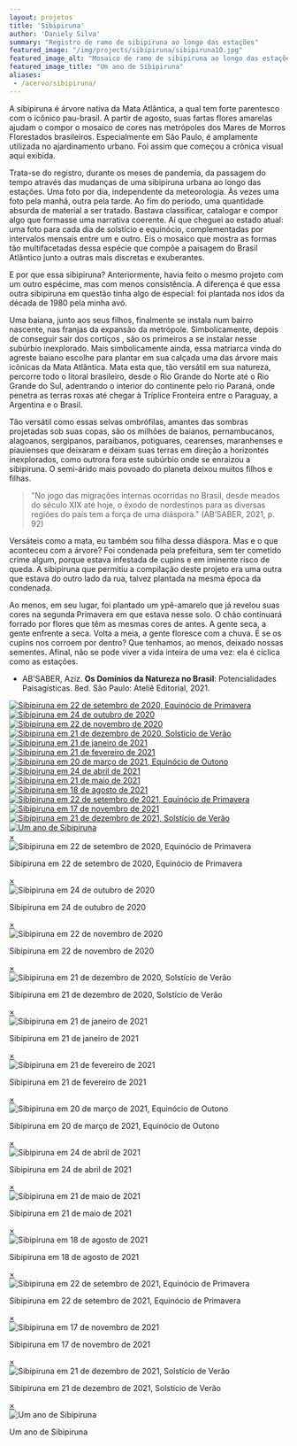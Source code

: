 ```yaml
---
layout: projetos
title: 'Sibipiruna'
author: 'Daniely Silva'
summary: "Registro de ramo de sibipiruna ao longo das estações"
featured_image: "/img/projects/sibipiruna/sibipiruna10.jpg"
featured_image_alt: "Mosaico de ramo de sibipiruna ao longo das estações"
featured_image_title: "Um ano de Sibipiruna"
aliases:
 - /acervo/sibipiruna/
---
```


A sibipiruna é árvore nativa da Mata Atlântica, a qual tem forte parentesco com o icônico pau-brasil. A partir de agosto, suas fartas flores amarelas ajudam o compor o mosaico de cores nas metrópoles dos Mares de Morros Florestados brasileiros. Especialmente em São Paulo, é amplamente utilizada no ajardinamento urbano. Foi assim que começou a crônica visual aqui exibida.

Trata-se do registro, durante os meses de pandemia, da passagem do tempo através das mudanças de uma sibipiruna urbana ao longo das estações. Uma foto por dia, independente da meteorologia. Às vezes uma foto pela manhã, outra pela tarde. Ao fim do período, uma quantidade absurda de material a ser tratado. Bastava classificar, catalogar e compor algo que formasse uma narrativa coerente. Aí que cheguei ao estado atual: uma foto para cada dia de solstício e equinócio, complementadas por intervalos mensais entre um e outro. Eis o mosaico que mostra as formas tão multifacetadas dessa espécie que compõe a paisagem do Brasil Atlântico junto a outras mais discretas e exuberantes.

E por que essa sibipiruna? Anteriormente, havia feito o mesmo projeto com um outro espécime, mas com menos consistência. A diferença é que essa outra sibipiruna em questão tinha algo de especial: foi plantada nos idos da década de 1980 pela minha avó.

Uma baiana, junto aos seus filhos, finalmente se instala num bairro nascente, nas franjas da expansão da metrópole. Simbolicamente, depois de conseguir sair dos cortiços , são os primeiros a se instalar nesse subúrbio inexplorado. Mais simbolicamente ainda, essa matriarca vinda do agreste baiano escolhe para plantar em sua calçada uma das árvore mais icônicas da Mata Atlântica. Mata esta que, tão versátil em sua natureza, percorre todo o litoral brasileiro, desde o Rio Grande do Norte até o Rio Grande do Sul, adentrando o interior do continente pelo rio Paraná, onde penetra as terras roxas até chegar à Tríplice Fronteira entre o Paraguay, a Argentina e o Brasil.

Tão versátil como essas selvas ombrófilas, amantes das sombras projetadas sob suas copas, são os milhões de baianos, pernambucanos, alagoanos, sergipanos, paraibanos, potiguares, cearenses, maranhenses e piauienses que deixaram e deixam suas terras em direção a horizontes inexplorados, como outrora fora este subúrbio onde se enraizou a sibipiruna. O semi-árido mais povoado do planeta deixou muitos filhos e filhas.

> "No jogo das migrações internas ocorridas no Brasil, desde meados do século XIX até hoje, o êxodo de nordestinos para as diversas regiões do país tem a força de uma diáspora." (AB’SABER, 2021, p. 92)

Versáteis como a mata, eu também sou filha dessa diáspora. Mas e o que aconteceu com a árvore? Foi condenada pela prefeitura, sem ter cometido crime algum, porque estava infestada de cupins e em iminente risco de queda. A sibipiruna que permitiu a compilação deste projeto era uma outra que estava do outro lado da rua, talvez plantada na mesma época da condenada.

Ao menos, em seu lugar, foi plantado um ypê-amarelo que já revelou suas cores na segunda Primavera em que estava nesse solo. O chão continuará forrado por flores que têm as mesmas cores de antes. A gente seca, a gente enfrente a seca. Volta a meia, a gente floresce com a chuva. E se os cupins nos corroem por dentro? Que tenhamos, ao menos, deixado nossas sementes. Afinal, não se pode viver a vida inteira de uma vez: ela é cíclica como as estações.

* AB'SABER, Aziz. **Os Domínios da Natureza no Brasil**: Potencialidades Paisagísticas. 8ed. São Paulo: Ateliê Editorial, 2021.

<div hidden>
![Sibipiruna em 22 de setembro de 2020, Equinócio de Primavera](/img/projects/sibipiruna/sibipiruna01.jpg "Sibipiruna em 22 de setembro de 2020, Equinócio de Primavera")

![Sibipiruna em 24 de outubro de 2020](/img/projects/sibipiruna/sibipiruna02.jpg "Sibipiruna em 24 de outubro de 2020")

![Sibipiruna em 22 de novembro de 2020](/img/projects/sibipiruna/sibipiruna03.jpg "Sibipiruna em 22 de novembro de 2020")

![Sibipiruna em 21 de dezembro de 2020, Solstício de Verão](/img/projects/sibipiruna/sibipiruna04.jpg "Sibipiruna em 21 de dezembro de 2020, Solstício de Verão")

![Sibipiruna em 21 de janeiro de 2021](/img/projects/sibipiruna/sibipiruna05.jpg "Sibipiruna em 21 de janeiro de 2021")

![Sibipiruna em 21 de fevereiro de 2021](/img/projects/sibipiruna/sibipiruna06.jpg "Sibipiruna em 21 de fevereiro de 2021")

![Sibipiruna em 20 de março de 2021, Equinócio de Outono](/img/projects/sibipiruna/sibipiruna07.jpg "Sibipiruna em 20 de março de 2021, Equinócio de Outono")

![Sibipiruna em 24 de abril de 2021](/img/projects/sibipiruna/sibipiruna08.jpg "Sibipiruna em 24 de abril de 2021")

![Sibipiruna em 21 de maio de 2021](/img/projects/sibipiruna/sibipiruna09.jpg "Sibipiruna em 21 de maio de 2021")

![Sibipiruna em 18 de agosto de 2021](/img/projects/sibipiruna/sibipiruna10.jpg "Sibipiruna em 18 de agosto de 2021")

![Sibipiruna em 22 de setembro de 2021, Equinócio de Primavera](/img/projects/sibipiruna/sibipiruna11.jpg "Sibipiruna em 22 de setembro de 2021, Equinócio de Primavera")

![Sibipiruna em 17 de novembro de 2021](/img/projects/sibipiruna/sibipiruna12.jpg "Sibipiruna em 17 de novembro de 2021")

![Sibipiruna em 21 de dezembro de 2021, Solstício de Verão](/img/projects/sibipiruna/sibipiruna13.jpg "Sibipiruna em 21 de dezembro de 2021, Solstício de Verão")

![Mosaico de ramo de sibipiruna ao longo das estações](/img/projects/sibipiruna/sibipiruna00.jpg "Um ano de Sibipiruna")
</div>


<section class="galeria">

  <div class="item">
    <a href="#imagem1">
      <img src="/img/projects/sibipiruna/sibipiruna01.jpg" alt="Sibipiruna em 22 de setembro de 2020, Equinócio de Primavera" title="Sibipiruna em 22 de setembro de 2020, Equinócio de Primavera" />
    </a>
  </div>

  <div class="item">
    <a href="#imagem2">
      <img src="/img/projects/sibipiruna/sibipiruna02.jpg" alt="Sibipiruna em 24 de outubro de 2020" title="Sibipiruna em 24 de outubro de 2020" />
    </a>
  </div>

  <div class="item">
    <a href="#imagem3">
      <img src="/img/projects/sibipiruna/sibipiruna03.jpg" alt="Sibipiruna em 22 de novembro de 2020" title="Sibipiruna em 22 de novembro de 2020" />
    </a>
  </div>

  <div class="item">
    <a href="#imagem4">
      <img src="/img/projects/sibipiruna/sibipiruna04.jpg" alt="Sibipiruna em 21 de dezembro de 2020, Solstício de Verão" title="Sibipiruna em 21 de dezembro de 2020, Solstício de Verão" />
    </a>
  </div>

  <div class="item">
    <a href="#imagem5">
      <img src="/img/projects/sibipiruna/sibipiruna05.jpg" alt="Sibipiruna em 21 de janeiro de 2021" title="Sibipiruna em 21 de janeiro de 2021" />
    </a>
  </div>

  <div class="item">
    <a href="#imagem6">
      <img src="/img/projects/sibipiruna/sibipiruna06.jpg" alt="Sibipiruna em 21 de fevereiro de 2021" title="Sibipiruna em 21 de fevereiro de 2021" />
    </a>
  </div>

  <div class="item">
    <a href="#imagem7">
      <img src="/img/projects/sibipiruna/sibipiruna07.jpg" alt="Sibipiruna em 20 de março de 2021, Equinócio de Outono" title="Sibipiruna em 20 de março de 2021, Equinócio de Outono" />
    </a>
  </div>

  <div class="item">
    <a href="#imagem8">
      <img src="/img/projects/sibipiruna/sibipiruna08.jpg" alt="Sibipiruna em 24 de abril de 2021" title="Sibipiruna em 24 de abril de 2021" />
    </a>
  </div>

  <div class="item">
    <a href="#imagem9">
      <img src="/img/projects/sibipiruna/sibipiruna09.jpg" alt="Sibipiruna em 21 de maio de 2021" title="Sibipiruna em 21 de maio de 2021" />
    </a>
  </div>

  <div class="item">
    <a href="#imagem10">
      <img src="/img/projects/sibipiruna/sibipiruna10.jpg" alt="Sibipiruna em 18 de agosto de 2021" title="Sibipiruna em 18 de agosto de 2021" />
    </a>
  </div>

  <div class="item">
    <a href="#imagem11">
      <img src="/img/projects/sibipiruna/sibipiruna11.jpg" alt="Sibipiruna em 22 de setembro de 2021, Equinócio de Primavera" title="Sibipiruna em 22 de setembro de 2021, Equinócio de Primavera" />
    </a>
  </div>

  <div class="item">
    <a href="#imagem12">
      <img src="/img/projects/sibipiruna/sibipiruna12.jpg" alt="Sibipiruna em 17 de novembro de 2021" title="Sibipiruna em 17 de novembro de 2021" />
    </a>
  </div>

  <div class="item">
    <a href="#imagem13">
      <img src="/img/projects/sibipiruna/sibipiruna13.jpg" alt="Sibipiruna em 21 de dezembro de 2021, Solstício de Verão" title="Sibipiruna em 21 de dezembro de 2021, Solstício de Verão" />
    </a>
  </div>

  <div class="item">
    <a href="#imagem14">
      <img src="/img/projects/sibipiruna/sibipiruna00.jpg" alt="Um ano de Sibipiruna" title="Um ano de Sibipiruna" />
    </a>
  </div>

</section>



<div class="lightboxes">
  <div class="lightbox" id="imagem1">
    <a href="#" class="fechar">&times;</a>
    <div class="conteudo">
      <img src="/img/projects/sibipiruna/sibipiruna01.jpg" alt="Sibipiruna em 22 de setembro de 2020, Equinócio de Primavera" title="Sibipiruna em 22 de setembro de 2020, Equinócio de Primavera" />
      <p>Sibipiruna em 22 de setembro de 2020, Equinócio de Primavera</p>
    </div>
  </div>
  <div class="lightbox" id="imagem2">
    <a href="#" class="fechar">&times;</a>
    <div class="conteudo">
      <img src="/img/projects/sibipiruna/sibipiruna02.jpg" alt="Sibipiruna em 24 de outubro de 2020" title="Sibipiruna em 24 de outubro de 2020" />
      <p>Sibipiruna em 24 de outubro de 2020</p>
    </div>
  </div>
  <div class="lightbox" id="imagem3">
    <a href="#" class="fechar">&times;</a>
    <div class="conteudo">
      <img src="/img/projects/sibipiruna/sibipiruna03.jpg" alt="Sibipiruna em 22 de novembro de 2020" title="Sibipiruna em 22 de novembro de 2020" />
      <p>Sibipiruna em 22 de novembro de 2020</p>
    </div>
  </div>
  <div class="lightbox" id="imagem4">
    <a href="#" class="fechar">&times;</a>
    <div class="conteudo">
      <img src="/img/projects/sibipiruna/sibipiruna04.jpg" alt="Sibipiruna em 21 de dezembro de 2020, Solstício de Verão" title="Sibipiruna em 21 de dezembro de 2020, Solstício de Verão" />
      <p>Sibipiruna em 21 de dezembro de 2020, Solstício de Verão</p>
    </div>
  </div>
  <div class="lightbox" id="imagem5">
    <a href="#" class="fechar">&times;</a>
    <div class="conteudo">
      <img src="/img/projects/sibipiruna/sibipiruna05.jpg" alt="Sibipiruna em 21 de janeiro de 2021" title="Sibipiruna em 21 de janeiro de 2021" />
      <p>Sibipiruna em 21 de janeiro de 2021</p>
    </div>
  </div>
  <div class="lightbox" id="imagem6">
    <a href="#" class="fechar">&times;</a>
    <div class="conteudo">
      <img src="/img/projects/sibipiruna/sibipiruna06.jpg" alt="Sibipiruna em 21 de fevereiro de 2021" title="Sibipiruna em 21 de fevereiro de 2021" />
      <p>Sibipiruna em 21 de fevereiro de 2021</p>
    </div>
  </div>
  <div class="lightbox" id="imagem7">
      <a href="#" class="fechar">&times;</a>
      <div class="conteudo">
        <img src="/img/projects/sibipiruna/sibipiruna07.jpg" alt="Sibipiruna em 20 de março de 2021, Equinócio de Outono" title="Sibipiruna em 20 de março de 2021, Equinócio de Outono" />
        <p>Sibipiruna em 20 de março de 2021, Equinócio de Outono</p>
      </div>
    </div>
    <div class="lightbox" id="imagem8">
      <a href="#" class="fechar">&times;</a>
      <div class="conteudo">
        <img src="/img/projects/sibipiruna/sibipiruna08.jpg" alt="Sibipiruna em 24 de abril de 2021" title="Sibipiruna em 24 de abril de 2021" />
        <p>Sibipiruna em 24 de abril de 2021</p>
      </div>
    </div>
    <div class="lightbox" id="imagem9">
      <a href="#" class="fechar">&times;</a>
      <div class="conteudo">
        <img src="/img/projects/sibipiruna/sibipiruna09.jpg" alt="Sibipiruna em 21 de maio de 2021" title="Sibipiruna em 21 de maio de 2021" />
        <p>Sibipiruna em 21 de maio de 2021</p>
      </div>
    </div>
    <div class="lightbox" id="imagem10">
      <a href="#" class="fechar">&times;</a>
      <div class="conteudo">
        <img src="/img/projects/sibipiruna/sibipiruna10.jpg" alt="Sibipiruna em 18 de agosto de 2021" title="Sibipiruna em 18 de agosto de 2021" />
        <p>Sibipiruna em 18 de agosto de 2021</p>
      </div>
    </div>
    <div class="lightbox" id="imagem11">
      <a href="#" class="fechar">&times;</a>
      <div class="conteudo">
        <img src="/img/projects/sibipiruna/sibipiruna11.jpg" alt="Sibipiruna em 22 de setembro de 2021, Equinócio de Primavera" title="Sibipiruna em 22 de setembro de 2021, Equinócio de Primavera" />
        <p>Sibipiruna em 22 de setembro de 2021, Equinócio de Primavera</p>
      </div>
    </div>
    <div class="lightbox" id="imagem12">
      <a href="#" class="fechar">&times;</a>
      <div class="conteudo">
        <img src="/img/projects/sibipiruna/sibipiruna12.jpg" alt="Sibipiruna em 17 de novembro de 2021" title="Sibipiruna em 17 de novembro de 2021" />
        <p>Sibipiruna em 17 de novembro de 2021</p>
      </div>
    </div>
    <div class="lightbox" id="imagem13">
      <a href="#" class="fechar">&times;</a>
      <div class="conteudo">
        <img src="/img/projects/sibipiruna/sibipiruna13.jpg" alt="Sibipiruna em 21 de dezembro de 2021, Solstício de Verão" title="Sibipiruna em 21 de dezembro de 2021, Solstício de Verão" />
        <p>Sibipiruna em 21 de dezembro de 2021, Solstício de Verão</p>
      </div>
    </div>
    <div class="lightbox" id="imagem14">
      <a href="#" class="fechar">&times;</a>
      <div class="conteudo">
        <img src="/img/projects/sibipiruna/sibipiruna00.jpg" alt="Um ano de Sibipiruna" title="Um ano de Sibipiruna" />
        <p>Um ano de Sibipiruna</p>
      </div>
    </div>
  </div>
